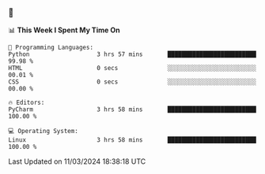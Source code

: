 ### 👋

<!--START_SECTION:waka-->
📊 **This Week I Spent My Time On** 

```text
💬 Programming Languages: 
Python                   3 hrs 57 mins       █████████████████████████   99.98 % 
HTML                     0 secs              ░░░░░░░░░░░░░░░░░░░░░░░░░   00.01 % 
CSS                      0 secs              ░░░░░░░░░░░░░░░░░░░░░░░░░   00.00 % 

🔥 Editors: 
PyCharm                  3 hrs 58 mins       █████████████████████████   100.00 % 

💻 Operating System: 
Linux                    3 hrs 58 mins       █████████████████████████   100.00 % 
```


 Last Updated on 11/03/2024 18:38:18 UTC
<!--END_SECTION:waka-->
